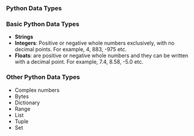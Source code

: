 ### Python Data Types

### Basic Python Data Types

  - **Strings**
  - **Integers**: Positive or negative whole numbers exclusively, with no decimal points. For example, 4, 883, -975 etc. 
  - **Floats**: are positive or negative whole numbers and they can be written with a decimal point. For example, 7.4, 8.58, -5.0 etc.

### Other Python Data Types

  - Complex numbers
  - Bytes
  - Dictionary
  - Range
  - List
  - Tuple
  - Set